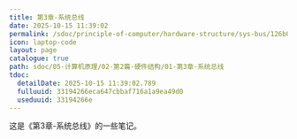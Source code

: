 ```yaml
---
title: 第3章-系统总线
date: 2025-10-15 11:39:02
permalink: /sdoc/principle-of-computer/hardware-structure/sys-bus/126b0e8fecae31533194266e
icon: laptop-code
layout: page
catalogue: true
path: sdoc/05-计算机原理/02-第2篇-硬件结构/01-第3章-系统总线
tdoc:
  detailDate: 2025-10-15 11:39:02.789
  fulluuid: 33194266eca647cbbaf716a1a9ea49d0
  useduuid: 33194266e
---
```


这是《第3章-系统总线》的一些笔记。
